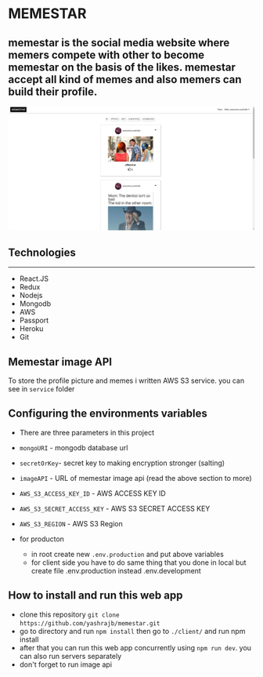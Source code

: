 # MEMESTAR
memestar is the social media website where memers compete with other to become memestar on the basis of the likes. memestar accept all kind of memes and also memers can build their profile.
---
![memestar image](https://github.com/yashrajb/yashrajb.github.io/blob/master/images/memestar-app-repo.png)

## Technologies
---
- React.JS
- Redux
- Nodejs
- Mongodb
- AWS
- Passport
- Heroku
- Git

## Memestar image API
To store the profile picture and memes i written AWS S3 service. you can see in `service` folder

## Configuring the environments variables
-  There are three parameters in this project
- `mongoURI` - mongodb database url
- `secretOrKey`- secret key to making encryption stronger (salting)
- `imageAPI` - URL of memestar image api (read the above section to more)
- `AWS_S3_ACCESS_KEY_ID` - AWS ACCESS KEY ID
- `AWS_S3_SECRET_ACCESS_KEY` - AWS S3 SECRET ACCESS KEY
- `AWS_S3_REGION` - AWS S3 Region

 
 - for producton
    - in root create new `.env.production` and put above variables
    - for client side you have to do same thing that you done in local but create file .env.production instead .env.development

## How to install and run this web app
- clone this repository `git clone https://github.com/yashrajb/memestar.git`
- go to directory and run `npm install` then go to `./client/` and run npm install
- after that you can run this web app concurrently using `npm run dev`. you can also run servers separately
- don't forget to run image api

